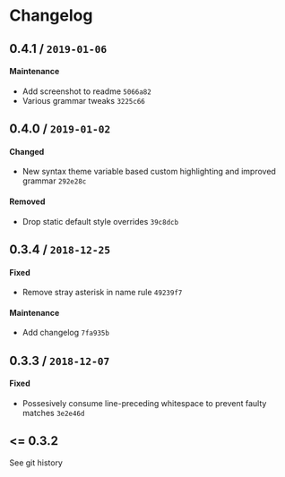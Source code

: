# Changelog

## 0.4.1 / `2019-01-06`

#### Maintenance

- Add screenshot to readme `5066a82`
- Various grammar tweaks `3225c66`

## 0.4.0 / `2019-01-02`

#### Changed

- New syntax theme variable based custom highlighting and improved grammar `292e28c`

#### Removed

- Drop static default style overrides `39c8dcb`

## 0.3.4 / `2018-12-25`

#### Fixed

- Remove stray asterisk in name rule `49239f7`

#### Maintenance

- Add changelog `7fa935b`

## 0.3.3 / `2018-12-07`

#### Fixed

- Possesively consume line-preceding whitespace to prevent faulty matches `3e2e46d`

## <= 0.3.2

See git history
